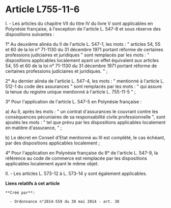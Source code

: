 # Article L755-11-6

I. - Les articles du chapitre VII du titre IV du livre V sont applicables en Polynésie française, à l'exception de l'article
L. 547-8 et sous réserve des dispositions suivantes : 

1° Au deuxième alinéa du II de l'article L. 547-1, les mots : " articles 54, 55 et 60 de la loi n° 71-1130 du 31 décembre
1971 portant réforme de certaines professions judiciaires et juridiques " sont remplacés par les mots : " dispositions
applicables localement ayant un effet équivalent aux articles 54, 55 et 60 de la loi n° 71-1130 du 31 décembre 1971 portant
réforme de certaines professions judiciaires et juridiques. " ; 

2° Au dernier alinéa de l'article L. 547-4, les mots : " mentionné à l'article L. 512-1 du code des assurances " sont
remplacés par les mots : " qui assure la tenue du registre unique mentionné à l'article L. 755-11-5 " ; 

3° Pour l'application de l'article L. 547-5 en Polynésie française : 

a) Au II, après les mots : " un contrat d'assurances le couvrant contre les conséquences pécuniaires de sa responsabilité
civile professionnelle ", sont ajoutés les mots : " tel que prévu par les dispositions applicables localement en matière
d'assurance, " ; 

b) Le décret en Conseil d'Etat mentionné au III est complété, le cas échéant, par des dispositions applicables localement ; 

4° Pour l'application en Polynésie française du 8° de l'article L. 547-9, la référence au code de commerce est remplacée par
les dispositions applicables localement ayant le même objet. 

II. - Les articles L. 573-12 à L. 573-14 y sont également applicables.

**Liens relatifs à cet article**

	**Créé par**:

	  - Ordonnance n°2014-559 du 30 mai 2014 - art. 30
